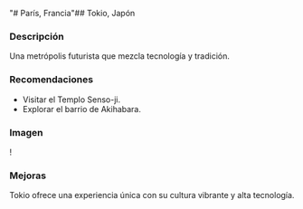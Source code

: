 "# París, Francia"## Tokio, Japón

### Descripción
Una metrópolis futurista que mezcla tecnología y tradición.

### Recomendaciones
- Visitar el Templo Senso-ji.
- Explorar el barrio de Akihabara.

### Imagen
\![](https://upload.wikimedia.org/wikipedia/commons/6/6c/Tokyo_Skyline_at_night_-_2022.jpg)

### Mejoras
Tokio ofrece una experiencia única con su cultura vibrante y alta tecnología.
